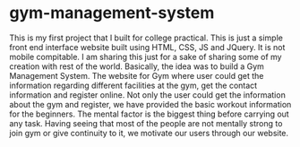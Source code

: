 # gym-management-system
This is my first project that I built for college practical. This is just a simple front end interface website built using HTML, CSS, JS and JQuery. It is not mobile compitable. I am sharing this just for a sake of sharing some of my creation with rest of the world.
Basically, the idea was to build a Gym Management System.
The website for Gym where user could get the information regarding different facilities at the gym, get the contact information and register online.
Not only the user could get the information about the gym and register, we have provided the basic workout information for the beginners.
The mental factor is the biggest thing before carrying out any task. Having seeing that most of the people are not mentally strong to join gym or give continuity to it, we motivate our users through our website.
